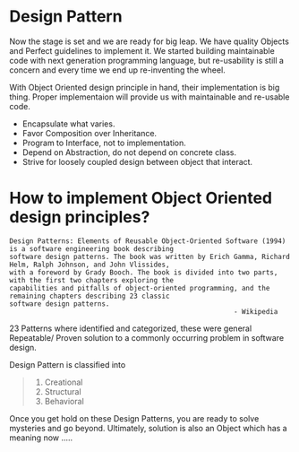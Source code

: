 # Design Pattern

Now the stage is set and we are ready for big leap. We have quality Objects and Perfect guidelines to implement it. We started building maintainable code with next generation programming language, but re-usability is still a concern and every time we end up re-inventing the wheel.

With Object Oriented design principle in hand, their implementation is big thing. Proper implementaion will provide us with maintainable and re-usable code.

* Encapsulate what varies.
* Favor Composition over Inheritance.
* Program to Interface, not to implementation.
* Depend on Abstraction, do not depend on concrete class.
* Strive for loosely coupled design between object that interact.


# How to implement Object Oriented design principles?


```
Design Patterns: Elements of Reusable Object-Oriented Software (1994) is a software engineering book describing
software design patterns. The book was written by Erich Gamma, Richard Helm, Ralph Johnson, and John Vlissides,
with a foreword by Grady Booch. The book is divided into two parts, with the first two chapters exploring the
capabilities and pitfalls of object-oriented programming, and the remaining chapters describing 23 classic
software design patterns.
                                                        - Wikipedia
```
23 Patterns where identified and categorized, these were general Repeatable/ Proven solution to a commonly occurring problem in software design.

Design Pattern is classified into

>1) Creational
>2) Structural
>3) Behavioral

Once you get hold on these Design Patterns, you are ready to solve mysteries and go beyond. Ultimately, solution is also an Object which has a meaning now .....
